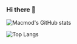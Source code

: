 ### Hi there 👋

![Macmod's GitHub stats](https://github-readme-stats.vercel.app/api?username=Macmod&show_icons=true&theme=dark)


![Top Langs](https://github-readme-stats.vercel.app/api/top-langs/?username=Macmod&show_icons=true&theme=dark)

<!--
**Macmod/Macmod** is a ✨ _special_ ✨ repository because its `README.md` (this file) appears on your GitHub profile.

Here are some ideas to get you started:

- 🔭 I’m currently working on ...
- 🌱 I’m currently learning ...
- 👯 I’m looking to collaborate on ...
- 🤔 I’m looking for help with ...
- 💬 Ask me about ...
- 📫 How to reach me: ...
- 😄 Pronouns: ...
- ⚡ Fun fact: ...
-->
